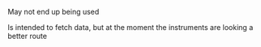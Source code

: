 May not end up being used

Is intended to fetch data, but at the moment the instruments are looking a better route